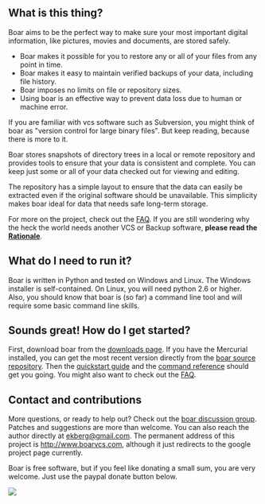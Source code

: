 ## What is this thing? ##
Boar aims to be the perfect way to make sure your most important digital information, like pictures, movies and documents, are stored safely.

  * Boar makes it possible for you to restore any or all of your files from any point in time.
  * Boar makes it easy to maintain verified backups of your data, including file history.
  * Boar imposes no limits on file or repository sizes.
  * Using boar is an effective way to prevent data loss due to human or machine error.

If you are familiar with vcs software such as Subversion, you might think of boar as "version control for large binary files". But keep reading, because there is more to it.

Boar stores snapshots of directory trees in a local or remote repository and provides tools to ensure that your data is consistent and complete. You can keep just some or all of your data checked out for viewing and editing.

The repository has a simple layout to ensure that the data can easily be extracted even if the original software should be unavailable. This simplicity makes boar ideal for data that needs safe long-term storage.

For more on the project, check out the [FAQ](FAQ.md). If you are still wondering why the heck the world needs another VCS or Backup software, **please read the [Rationale](Rationale.md)**.

## What do I need to run it? ##
Boar is written in Python and tested on Windows and Linux. The Windows installer is self-contained. On Linux, you will need python 2.6 or higher. Also, you should know that boar is (so far) a command line tool and will require some basic command line skills.

## Sounds great! How do I get started? ##
First, download boar from the [downloads page](http://code.google.com/p/boar/downloads/list). If you have the Mercurial installed, you can get the most recent version directly from the [boar source repository](http://code.google.com/p/boar/source/checkout). Then the [quickstart guide](http://code.google.com/p/boar/wiki/Quickstart) and the [command reference](http://code.google.com/p/boar/wiki/CommandReference) should get you going. You might also want to check out the [FAQ](FAQ.md).

## Contact and contributions ##
More questions, or ready to help out? Check out the [boar discussion group](https://groups.google.com/forum/#!forum/boarvcs). Patches and suggestions are more than welcome. You can also reach the author directly at ekberg@gmail.com. The permanent address of this project is http://www.boarvcs.com, although it just redirects to the google project page currently.

Boar is free software, but if you feel like donating a small sum, you are very welcome. Just use the paypal donate button below.

[![](https://www.paypal.com/en_US/i/btn/btn_donateCC_LG.gif)](https://www.paypal.com/cgi-bin/webscr?cmd=_donations&business=ekberg%40gmail%2ecom&lc=SE&item_name=Mats%20Ekberg%20%2f%20boar%20development&item_number=boar&currency_code=USD&bn=PP%2dDonationsBF%3abtn_donateCC_LG%2egif%3aNonHosted)